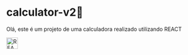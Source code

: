  <h1>calculator-v2📱</h1>
 <p>Olá, este é um projeto de uma calculadora realizado utilizando REACT</p> 
 <img align="center" alt="REACT" title="REACT" height="30" width="30" src="https://cdn.jsdelivr.net/gh/devicons/devicon/icons/react/react-original.svg">
